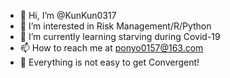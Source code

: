 - 👋 Hi, I’m @KunKun0317
- 👀 I’m interested in Risk Management/R/Python
- 🌱 I’m currently learning starving during Covid-19
- 📫 How to reach me at ponyo0157@163.com
- 🤖 Everything is not easy to get Convergent!

<!---
KunKun0317/KunKun0317 is a ✨ special ✨ repository because its `README.md` (this file) appears on your GitHub profile.
You can click the Preview link to take a look at your changes.
--->
